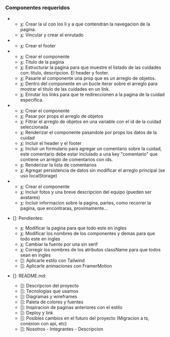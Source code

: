 ### Componentes requeridos

-   [x]: Header:

    -   [x]: Crear la ul con los li y a que contendran la navegacion de la pagina.
    -   [x]: Vincular y crear el enrutado

-   [x]: Footer:

    -   [x]: Crear el footer

-   [x]: CityList

    -   [x]: Crear el componente
    -   [x]: Titulo de la pagina
    -   [x]: Estructurar la pagina para que muestre el listado de las cuidades con: titulo, descripcion. El header y footer.
    -   [x]: Pasarle al componente una prop que es un arreglo de objetos.
    -   [x]: Dentro del componente en un bucle iterar sobre el arreglo para mostrar el titulo de las cuidades en un link.
    -   [x]: Enrutar los links para que te redireccionen a la pagina de la cuidad especifica.

-   [x]: CityItem:

    -   [x]: Crear el componente
    -   [x]: Pasar por props el arreglo de objetos
    -   [x]: Filtrar el arreglo de objetos en una variable con el id de la cuidad seleccionada
    -   [x]: Renderizar el componente pasandole por props los datos de la cuidad
    -   [x]: Incluir el header y el footer
    -   [x]: Incluir un formulario para agregar un comentario sobre la cuidad, este comentario debe estar inclulado a una key "comentario" que contiene un arreglo de comentarios con ids.
    -   [x]: Renderizar la lista de comentarios
    -   [x]: Agregar persistencia de datos sin modificar el arreglo principal (se uso localStorage)

-   [x]: About:

    -   [x]: Crear el componente
    -   [x]: Incluir fotos y una breve descripcion del equipo (pueden ser avatares)
    -   [x]: Incluir informacion sobre la pagina, partes, como recorrer la pagina, que encontraras, proximamente...

-   []: Pendientes:

    -   [x]: Modificar la pagina para que todo este en ingles
    -   [x]: Modificar los nombres de los componentes y demas para que todo este en ingles
    -   [x]: Cambiar la fuente por una sin serif
    -   [x]: Corregir los nombres de los atributos className para que todos sean en ingles
    -   []: Aplicarle estilo con Tailwind
    -   []: Aplicarle animaciones con FramerMotion

-   []: README.md:

    -   []: Descripcion del proyecto
    -   []: Tecnologias que usamos
    -   []: Diagramas y wireframes
    -   []: Paleta de colores y fuentes
    -   []: Inspiracion de paginas anteriores con el estilo
    -   []: Deploy y link
    -   []: Posibles cambios en el futuro del proyecto (Migracion a ts, conexion con api, etc)
    -   []: Nosotros - Integrantes - Descripcion
